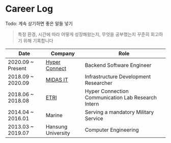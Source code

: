 # Career Log


Todo: 계속 상기하면 좋은 말들 넣기

> 특정 환경, 시간에 따라 어떻게 성장해왔는지, 무엇을 공부했는지 꾸준히 회고하기 위해 기록합니다

| Date  | Company | Role |
|---|---|---|
| 2020.09 ~ Present  | [Hyper Connect](https://github.com/wnsgml972/hyperconnect_log)  | Backend Software Engineer |
| 2018.09 ~ 2020.09  | [MIDAS IT](https://github.com/wnsgml972/midas_log)  | Infrastructure Development Researcher |
| 2018.06 ~ 2018.08  | [ETRI](https://www.slideshare.net/JUNHEEKIM27/etri-retrospect)  | Hyper Connection Communication Lab Research Intern |
| 2014.04 ~ 2016.01  | Marine  | Serving a mandatory Military Service |
| 2013.03 ~ 2019.07  | Hansung University  | Computer Engineering |
